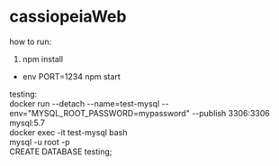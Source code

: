 # cassiopeiaWeb

how to run:

  1. npm install
  - env PORT=1234 npm start


testing:\
docker run --detach --name=test-mysql --env="MYSQL_ROOT_PASSWORD=mypassword" --publish 3306:3306 mysql:5.7\
docker exec -it test-mysql bash\
mysql -u root -p\
CREATE DATABASE testing;
